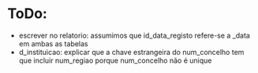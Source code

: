 # ToDo:
- escrever no relatorio: assumimos que id_data_registo refere-se a _data em ambas as tabelas
- d_instituicao: explicar que a chave estrangeira do num_concelho tem que incluir num_regiao porque num_concelho não é unique
